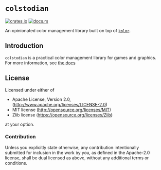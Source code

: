 # `colstodian`

[![crates.io](http://meritbadge.herokuapp.com/colstodian)](https://crates.io/crates/colstodian)
[![docs.rs](https://docs.rs/colstodian/badge.svg)](https://docs.rs/colstodian)

An opinionated color management library built on top of [`kolor`](https://docs.rs/kolor).

## Introduction

`colstodian` is a practical color management library for games and graphics.
For more information, see [the docs](https://docs.rs/colstodian)

## License

Licensed under either of

- Apache License, Version 2.0, (<http://www.apache.org/licenses/LICENSE-2.0>)
- MIT license (<http://opensource.org/licenses/MIT>)
- Zlib license (<https://opensource.org/licenses/Zlib>)

at your option.

### Contribution

Unless you explicitly state otherwise, any contribution intentionally submitted for inclusion in the work by you, as defined in the Apache-2.0 license, shall be dual licensed as above, without any additional terms or conditions.
